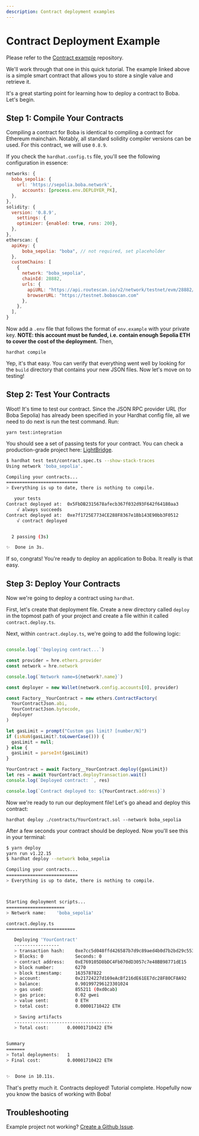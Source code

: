 ```yaml
---
description: Contract deployment examples
---
```


# Contract Deployment Example

Please refer to the [Contract example](https://github.com/bobanetwork/contract-example) repository.

We'll work through that one in this quick tutorial. The example linked above is a simple smart contract that allows you to store a single value and retrieve it.

It's a great starting point for learning how to deploy a contract to Boba. Let's begin.

## Step 1: Compile Your Contracts

Compiling a contract for Boba is identical to compiling a contract for Ethereum mainchain. Notably, all standard solidity compiler versions can be used. For this contract, we will use `0.8.9`.

If you check the `hardhat.config.ts` file, you'll see the following configuration in essence:

```js
networks: {
  boba_sepolia: {
    url: 'https://sepolia.boba.network',
      accounts: [process.env.DEPLOYER_PK],
  },
},
solidity: {
  version: '0.8.9',
    settings: {
    optimizer: {enabled: true, runs: 200},
  },
},
etherscan: {
  apiKey: {
      boba_sepolia: "boba", // not required, set placeholder
  },
  customChains: [
    {
      network: "boba_sepolia",
      chainId: 28882,
      urls: {
        apiURL: "https://api.routescan.io/v2/network/testnet/evm/28882/etherscan",
        browserURL: "https://testnet.bobascan.com"
      },
    },
  ],
}
```

Now add a `.env` file that follows the format of `env.example` with your private key. **NOTE: this account must be funded, i.e. contain enough Sepolia ETH to cover the cost of the deployment.** Then,

```
hardhat compile
```

Yep, it's that easy. You can verify that everything went well by looking for the `build` directory that contains your new JSON files. Now let's move on to testing!

## Step 2: Test Your Contracts

Woot! It's time to test our contract. Since the JSON RPC provider URL (for Boba Sepolia) has already been specified in your Hardhat config file, all we need to do next is run the test command. Run:

```
yarn test:integration
```

You should see a set of passing tests for your contract. You can check a production-grade project here: [LightBridge](https://github.com/bobanetwork/light-bridge).

```bash
$ hardhat test test/contract.spec.ts --show-stack-traces
Using network 'boba_sepolia'.

Compiling your contracts...
===========================
> Everything is up to date, there is nothing to compile.

   your tests
Contract deployed at:  0x5FbDB2315678afecb367f032d93F642f64180aa3
    √ always succeeds
Contract deployed at:  0xe7f1725E7734CE288F8367e1Bb143E90bb3F0512
    √ contract deployed


  2 passing (3s)

✨  Done in 3s.
```

If so, congrats! You're ready to deploy an application to Boba. It really is that easy.

## Step 3: Deploy Your Contracts

Now we're going to deploy a contract using `hardhat`.

First, let's create that deployment file. Create a new directory called `deploy` in the topmost path of your project and create a file within it called `contract.deploy.ts`.

Next, within `contract.deploy.ts`, we're going to add the following logic:

```js

console.log(`'Deploying contract...`)

const provider = hre.ethers.provider
const network = hre.network

console.log(`Network name=${network?.name}`)

const deployer = new Wallet(network.config.accounts[0], provider)

const Factory__YourContract = new ethers.ContractFactory(
  YourContractJson.abi,
  YourContractJson.bytecode,
  deployer
)

let gasLimit = prompt("Custom gas limit? [number/N]")
if (isNaN(gasLimit?.toLowerCase())) {
  gasLimit = null;
} else {
  gasLimit = parseInt(gasLimit)
}

YourContract = await Factory__YourContract.deploy({gasLimit})
let res = await YourContract.deployTransaction.wait()
console.log(`Deployed contract: `, res)

console.log(`Contract deployed to: ${YourContract.address}`)
```

Now we're ready to run our deployment file! Let's go ahead and deploy this contract:

```
hardhat deploy ./contracts/YourContract.sol --network boba_sepolia
```

After a few seconds your contract should be deployed. Now you'll see this in your terminal:

```bash
$ yarn deploy
yarn run v1.22.15
$ hardhat deploy --network boba_sepolia

Compiling your contracts...
===========================
> Everything is up to date, there is nothing to compile.



Starting deployment scripts...
======================
> Network name:    'boba_sepolia'

contract.deploy.ts
==========================

   Deploying 'YourContract'
   -----------------
   > transaction hash:    0xe7cc5d048ffd426587b7d9c89aed4b0d7b2bd29c5532300bce8a9a57a4c4d689
   > Blocks: 0            Seconds: 0
   > contract address:    0xE769105D8bDC4Fb070dD3057c7e48BB98771dE15
   > block number:        6270
   > block timestamp:     1635787822
   > account:             0x21724227d169eAcBf216dE61EE7dc28F80CF8A92
   > balance:             0.901997296123301024
   > gas used:            855211 (0xd0cab)
   > gas price:           0.02 gwei
   > value sent:          0 ETH
   > total cost:          0.00001710422 ETH

   > Saving artifacts
   -------------------------------------
   > Total cost:       0.00001710422 ETH


Summary
=======
> Total deployments:   1
> Final cost:          0.00001710422 ETH


✨  Done in 10.11s.
```

That's pretty much it. Contracts deployed! Tutorial complete. Hopefully now you know the basics of working with Boba!

## Troubleshooting

Example project not working? [Create a Github Issue](https://github.com/bobanetwork/boba/issues).
